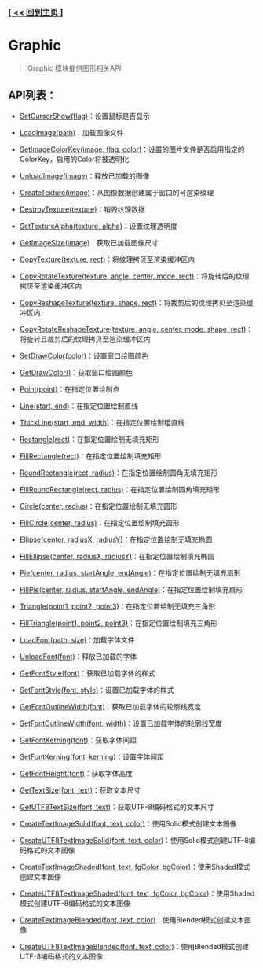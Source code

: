 ### [[ << 回到主页 ]](../index.md)

# Graphic

> Graphic 模块提供图形相关API

## API列表：

+ [SetCursorShow(flag)](_SetCursorShow_.md)：设置鼠标是否显示

+ [LoadImage(path)](_LoadImage_.md)：加载图像文件

+ [SetImageColorKey(image, flag, color)](_SetImageColorKey_.md)：设置的图片文件是否启用指定的ColorKey，启用的Color将被透明化

+ [UnloadImage(image)](_UnloadImage_.md)：释放已加载的图像

+ [CreateTexture(image)](_CreateTexture_.md)：从图像数据创建属于窗口的可渲染纹理

+ [DestroyTexture(texture)](_DestroyTexture_.md)：销毁纹理数据

+ [SetTextureAlpha(texture, alpha)](_SetTextureAlpha_.md)：设置纹理透明度

+ [GetImageSize(image)](_GetImageSize_.md)：获取已加载图像尺寸

+ [CopyTexture(texture, rect)](_CopyTexture_.md)：将纹理拷贝至渲染缓冲区内

+ [CopyRotateTexture(texture, angle, center, mode, rect)](_CopyRotateTexture_.md)：将旋转后的纹理拷贝至渲染缓冲区内

+ [CopyReshapeTexture(texture, shape, rect)](_CopyReshapeTexture_.md)：将裁剪后的纹理拷贝至渲染缓冲区内

+ [CopyRotateReshapeTexture(texture, angle, center, mode, shape, rect)](_CopyRotateReshapeTexture_.md)：将旋转且裁剪后的纹理拷贝至渲染缓冲区内

+ [SetDrawColor(color)](_SetDrawColor_.md)：设置窗口绘图颜色

+ [GetDrawColor()](_GetDrawColor_.md)：获取窗口绘图颜色

+ [Point(point)](_Point_.md)：在指定位置绘制点

+ [Line(start, end)](_Line_.md)：在指定位置绘制直线

+ [ThickLine(start, end, width)](_ThickLine_.md)：在指定位置绘制粗直线

+ [Rectangle(rect)](_Rectangle_.md)：在指定位置绘制无填充矩形

+ [FillRectangle(rect)](_FillRectangle_.md)：在指定位置绘制填充矩形

+ [RoundRectangle(rect, radius)](_RoundRectangle_.md)：在指定位置绘制圆角无填充矩形

+ [FillRoundRectangle(rect, radius)](_FillRoundRectangle_.md)：在指定位置绘制圆角填充矩形

+ [Circle(center, radius)](_Circle_.md)：在指定位置绘制无填充圆形

+ [FillCircle(center, radius)](_FillCircle_.md)：在指定位置绘制填充圆形

+ [Ellipse(center, radiusX, radiusY)](_Ellipse_.md)：在指定位置绘制无填充椭圆

+ [FillEllipse(center, radiusX, radiusY)](_FillEllipse_.md)：在指定位置绘制填充椭圆

+ [Pie(center, radius, startAngle, endAngle)](_Pie_.md)：在指定位置绘制无填充扇形

+ [FillPie(center, radius, startAngle, endAngle)](_FillPie_.md)：在指定位置绘制填充扇形

+ [Triangle(point1, point2, point3)](_Triangle_.md)：在指定位置绘制无填充三角形

+ [FillTriangle(point1, point2, point3)](_FillTriangle_.md)：在指定位置绘制填充三角形

+ [LoadFont(path, size)](_LoadFont_.md)：加载字体文件

+ [UnloadFont(font)](_UnloadFont_.md)：释放已加载的字体

+ [GetFontStyle(font)](_GetFontStyle_.md)：获取已加载字体的样式

+ [SetFontStyle(font, style)](_SetFontStyle_.md)：设置已加载字体的样式

+ [GetFontOutlineWidth(font)](_GetFontOutlineWidth_.md)：获取已加载字体的轮廓线宽度

+ [SetFontOutlineWidth(font, width)](_SetFontOutlineWidth_.md)：设置已加载字体的轮廓线宽度

+ [GetFontKerning(font)](_GetFontKerning_.md)：获取字体间距

+ [SetFontKerning(font, kerning)](_SetFontKerning_.md)：设置字体间距

+ [GetFontHeight(font)](_GetFontHeight_.md)：获取字体高度

+ [GetTextSize(font, text)](_GetTextSize_.md)：获取文本尺寸

+ [GetUTF8TextSize(font, text)](_GetUTF8TextSize_.md)：获取UTF-8编码格式的文本尺寸

+ [CreateTextImageSolid(font, text, color)](_CreateTextImageSolid_.md)：使用Solid模式创建文本图像

+ [CreateUTF8TextImageSolid(font, text, color)](_CreateUTF8TextImageSolid_.md)：使用Solid模式创建UTF-8编码格式的文本图像

+ [CreateTextImageShaded(font, text, fgColor, bgColor)](_CreateTextImageShaded_.md)：使用Shaded模式创建文本图像

+ [CreateUTF8TextImageShaded(font, text, fgColor, bgColor)](_CreateUTF8TextImageShaded_.md)：使用Shaded模式创建UTF-8编码格式的文本图像

+ [CreateTextImageBlended(font, text, color)](_CreateTextImageBlended_.md)：使用Blended模式创建文本图像

+ [CreateUTF8TextImageBlended(font, text, color)](_CreateUTF8TextImageBlended_.md)：使用Blended模式创建UTF-8编码格式的文本图像
